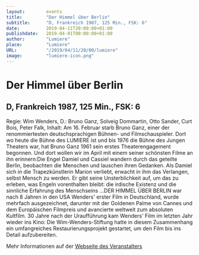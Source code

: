 ```yaml
---
layout:        events
title:         "Der Himmel über Berlin"
subtitle:      "D, Frankreich 1987, 125 Min., FSK: 6"
date:          2019-04-11T20:00:00+01:00
publishdate:   2019-04-01T00:00:00+01:00
author:        "Lumiere"
place:         "Lumiere"
URL:           "/2019/04/11/20/00/lumiere"
image:         "lumiere-icon.png"
---
```


Der Himmel über Berlin
===========

D, Frankreich 1987, 125 Min., FSK: 6
-----------

Regie: Wim Wenders, D.: Bruno Ganz, Solveig Dommartin, Otto Sander, Curt Bois, Peter Falk, Inhalt: Am 16. Februar starb Bruno Ganz, einer der renommiertesten deutschsprachigen Bühnen- und Filmschauspieler. Dort wo heute die Bühne des LUMIERE ist und bis 1976 die Bühne des Jungen Theaters war, hat Bruno Ganz 1961 sein erstes Theaterengagement begonnen. Und dort wollen wir im April mit einem seiner schönsten Filme an ihn erinnern:Die Engel Damiel und Cassiel wandern durch das geteilte Berlin, beobachten die Menschen und lauschen ihren Gedanken. Als Damiel sich in die Trapezkünstlerin Marion verliebt, erwacht  in ihm das Verlangen, selbst Mensch zu werden. Er gibt seine Unsterblichkeit auf, um das zu erleben, was Engeln vorenthalten bleibt: die irdische Existenz und die sinnliche Erfahrung des Menschseins ...DER HIMMEL ÜBER BERLIN war nach 8 Jahren in den USA Wenders' erster Film in Deutschland, wurde mehrfach ausgezeichnet, darunter mit der Goldenen Palme von Cannes und dem Europäischen Filmpreis und avancierte weltweit zum absoluten Kultfilm. 30 Jahre nach der Uraufführung kam Wenders' Film im letzten Jahr wieder ins Kino:  Die Wim-Wenders-Stiftung hatte in diesem Zusammenhang ein umfangreiches Restaurierungsprojekt gestartet, um den Film bis ins Detail aufzubereiten. 

Mehr Informationen auf der [Webseite des Veranstalters](http://www.lumiere.de/19/04/himmel.htm)
